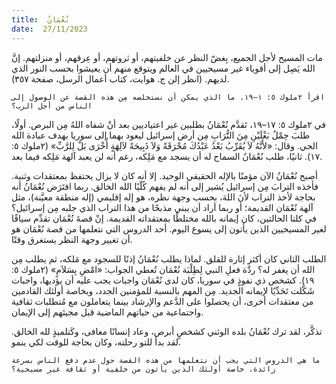 ```yaml
---
title:  نُعْمَانُ
date:  27/11/2023
---
```


مات المسيح لأجل الجميع، بِغضّ النظر عن خلفيتهم، أو ثروتهم، أو عِرقهم، أو منزلتهم. إنَّ الله يَصِل إلى أقوياء غير مسيحيين في العالم ويتوقع منهم أن يعيشوا بحسب النور الذي لديهم. (انظر إلن ج. هوايت،  كتاب أعمال الرسل، صفحة ٣٥٧).

`اقرأ ٢ملوك ٥: ١–١٩. ما الذي يمكن أن نستخلصه مِن هذه القصة عن الوصول إلى الناس من أجل الرب؟`

في ٢ملوك ٥: ١٧–١٩، تَقدَّم نُعْمَانُ بطلبين غير اعتياديين بعد أنْ شفاه اللهُ مِن البرص. أولًا، طلبَ حِمْلُ بَغْلَيْنِ مِنَ التُّرَابِ مِن أرض إسرائيل ليعود بهما إلى سوريا بهدف عبادة الله الحي. وقال: «لأَنَّهُ لاَ يُقَرِّبُ بَعْدُ عَبْدُكَ مُحْرَقَةً وَلاَ ذَبِيحَةً لآلِهَةٍ أُخْرَى بَلْ لِلرَّبِّ» (٢ملوك ٥: ١٧). ثانيًا، طلب نُعْمَانُ السماح له أن يسجد مع مَلِكه، رغم أنه لن يعبد آلهة مَلِكه فيما بعد.

أصبح نُعْمَانُ الآن مؤمنًا بالإله الحقيقي الوحيد. إلا أنه كان لا يزال يحتفظ بمعتقدات وثنية. فأخذه الترابَ مِن إسرائيل يُشير إلى أنه لم يفهم كُلّيًا الله الخالق. ربما افتَرَض نُعْمَانُ أنه بحاجة لأخذ التراب لأنَ اللهَ، بحسب وجهة نظره، هو إله إقليمي (إله منطقة معيَّنة)، مثل آلهة نُعْمَان القديمة؛ أو ربما أراد أن يبني مذبحًا من هذا التراب الذي جلبه مِن إسرائيل؟ في كلتا الحالتين، كان إيمانه بالله مختلطًا بمعتقداته القديمة. إنْ قصةَ نُعْمَان تقدِّم سياقًا لغير المسيحيين الذين يأتون إلى يسوع اليوم. أحد الدروس التي نتعلمها من قصة نُعْمَان هو أن تغيير وجهة النظر يستغرق وقتًا.

الطلب الثاني كان أكثر إثارة للقلق. لماذا يطلب نُعْمَانُ إذنًا للسجود مع مَلكه، ثم يطلب مِن الله أن يغفر له؟ ردَّة فعلِ النبي لِطِلْبَة نُعْمَان تُعطي الجواب: «امْضِ بِسَلاَمٍ» (٢ملوك ٥: ١٩). كشخص ذي نفوذٍ في سوريا، كان لدى نُعْمَان واجبات يجب عليه أن يؤديها، واجبات شَكَّلت تَحَدِّيًا لإيمانه الجديد. مِن المهم بالنسبة للمؤمنين الجدد، وبخاصة أولئك القادمين من معتقدات أخرى، أن يحصلوا على الدَّعم والإرشاد بينما يتعاملون مع مُتطلبات ثقافية واجتماعية من حياتهم الماضية قبل مجيئهم إلى الإيمان.

تذكَّر، لقد ترك نُعْمَانُ بلده الوثني كشخصٍ أبرص، وعاد إنسانًا معافى، وكَتلميذٍ لله الخالق. لقد بدأ للتو رحلته، وكان بحاجة للوقت لكي ينمو.

`ما هي الدروس التي يجب أن نتعلمها من هذه القصة حول عدم دفع الناس بسرعة زائدة، خاصة أولئك الذين يأتون من خلفية أو ثقافة غير مسيحية؟`